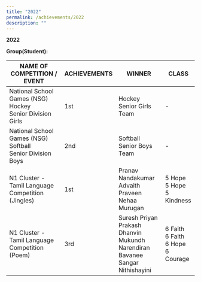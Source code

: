 ```yaml
---
title: "2022"
permalink: /achievements/2022
description: ""
---
```

**2022**

**Group(Student):**


| NAME OF COMPETITION / EVENT | ACHIEVEMENTS | WINNER | CLASS|
| -------- | -------- | -------- |-------- |
| National School Games (NSG) Hockey  <BR>Senior Division Girls     | 1st     | Hockey Senior Girls Team     | -|
|National School Games (NSG) Softball <br>Senior Division Boys| 2nd| Softball Senior Boys Team|-
|N1 Cluster -  <br>Tamil Language Competition (Jingles)|1st |Pranav Nandakumar  <br>Advaith Praveen  <br>Nehaa Murugan|5 Hope  <br>5 Hope  <br>5 Kindness
|N1 Cluster -  <br>Tamil Language Competition (Poem)|3rd|Suresh Priyan  <br>Prakash Dhanvin<br>Mukundh Narendiran  <br>Bavanee Sangar Nithishayini|6 Faith  <br>6 Faith  <br>6 Hope  <br>6 Courage
